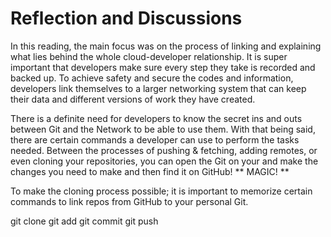 # Reflection and Discussions


  In this reading, the main focus was on the process of linking and explaining what lies behind the whole cloud-developer relationship. It is super important that developers make sure every step they take is recorded and backed up. To achieve safety and secure the codes and information, developers link themselves to a larger networking system that can keep their data and different versions of work they have created. 

  There is a definite need for developers to know the secret ins and outs between Git and the Network to be able to use them. With that being said, there are certain commands a developer can use to perform the tasks needed. Between the processes of pushing & fetching, adding remotes, or even cloning your repositories, you can open the Git on your and make the changes you need to make and then find it on GitHub! ** MAGIC! **
  
  To make the cloning process possible; it is important to memorize certain commands to link repos from GitHub to your personal Git.
  
  
  git clone 
  git add
  git commit
  git push
